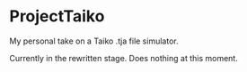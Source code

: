 # ProjectTaiko
My personal take on a Taiko .tja file simulator.

Currently in the rewritten stage. Does nothing at this moment.

